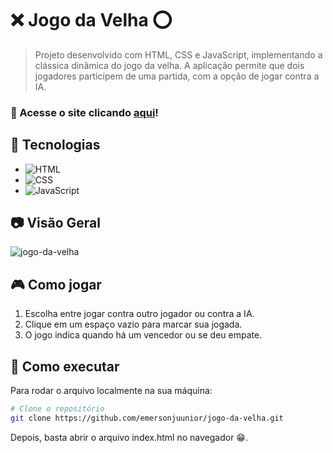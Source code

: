 # ❌ Jogo da Velha ⭕  

> Projeto desenvolvido com HTML, CSS e JavaScript, implementando a clássica dinâmica do jogo da velha. A aplicação permite que dois jogadores participem de uma partida, com a opção de jogar contra a IA.

### 🔗 Acesse o site clicando  **[aqui](https://emersonjuunior.github.io/jogo-da-velha/)**!


## 🚀 Tecnologias  
- ![HTML](https://img.shields.io/badge/HTML5-E34F26?style=for-the-badge&logo=html5&logoColor=white)  
- ![CSS](https://img.shields.io/badge/CSS3-1572B6?style=for-the-badge&logo=css3&logoColor=white)  
- ![JavaScript](https://img.shields.io/badge/JavaScript-F7DF1E?style=for-the-badge&logo=javascript&logoColor=black)  
  

## 📷 Visão Geral  
![jogo-da-velha](https://github.com/user-attachments/assets/6bc1fd1d-92c6-492a-85cf-3b64b0b9bbca)  

## 🎮 Como jogar  
1. Escolha entre jogar contra outro jogador ou contra a IA.  
2. Clique em um espaço vazio para marcar sua jogada.  
3. O jogo indica quando há um vencedor ou se deu empate.  

## 📂 Como executar  

Para rodar o arquivo localmente na sua máquina:  
```bash
# Clone o repositório
git clone https://github.com/emersonjuunior/jogo-da-velha.git
```
Depois, basta abrir o arquivo index.html no navegador 😁.
